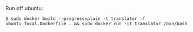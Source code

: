 Run off ubuntu:
```
$ sudo docker build --progress=plain -t translator -f ubuntu_focal.Dockerfile . && sudo docker run -it translator /bin/bash
```
